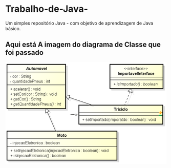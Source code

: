 # Trabalho-de-Java-
Um simples repositório Java - com objetivo de aprendizagem de Java básico.


<html>
  <body>
    <h2>Aqui está A imagem do diagrama de Classe que foi passado</h2>
    <img src="TrabalhoValendoUmPonto-Diagrama.png">
  </body>
</html>
